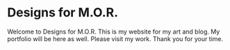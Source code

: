 # Designs for M.O.R.
Welcome to Designs for M.O.R.  This is my website for my art and blog. My portfolio will be here as well. Please visit my work. Thank you for your time. 
